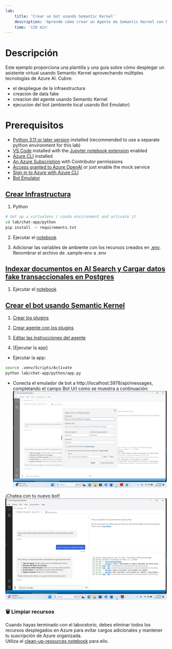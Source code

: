 ```yaml
---
lab:
    title: 'Crear un bot usando Semantic Kernel'
    description: 'Aprende cómo crear un Agente de Semantic Kernel con Plugins Nativos'
    time: '120 min'
---
```


# Descripción
Este ejemplo proporciona una plantilla y una guía sobre cómo desplegar un asistente virtual usando Semantic Kernel aprovechando múltiples tecnologías de Azure AI. Cubre:
- el despliegue de la infraestructura 
- creacion de data fake
- creacion del agente usando Semantic Kernel
- ejecucion del bot (ambiente local usando Bot Emulator)

# Prerequisitos
- [Python 3.11 or later version](https://www.python.org/) installed (recommended to use a separate python environment for this lab)
- [VS Code](https://code.visualstudio.com/) installed with the [Jupyter notebook extension](https://marketplace.visualstudio.com/items?itemName=ms-toolsai.jupyter) enabled
- [Azure CLI](https://learn.microsoft.com/cli/azure/install-azure-cli) installed
- [An Azure Subscription](https://azure.microsoft.com/free/) with Contributor permissions
- [Access granted to Azure OpenAI](https://aka.ms/oai/access) or just enable the mock service
- [Sign in to Azure with Azure CLI](https://learn.microsoft.com/cli/azure/authenticate-azure-cli-interactively)
- [Bot Emulator](https://learn.microsoft.com/en-us/azure/bot-service/bot-service-debug-emulator?view=azure-bot-service-4.0&tabs=csharp)

## [Crear Infrastructura](../lab/chat-app/infra/set_up.ipynb)

1. Python
```bash
# Set up a virtualenv / conda environment and activate it
cd lab/chat-app/python
pip install -r requirements.txt 
```

2. Ejecutar el [notebook](../lab/chat-app/infra/set_up.ipynb)

3. Adicionar las variables de ambiente con los recursos creados en [.env](./lab/chat-app/python/.sample-env). Renombrar el archivo de .sample-env a .env


## [Indexar documentos en AI Search y Cargar datos fake transaccionales en Postgres](../lab/chat-app/data/load.ipynb)

1. Ejecutar el [notebook](../lab/chat-app/data/load.ipynb)


## [Crear el bot usando Semantic Kernel](../lab/chat-app/data/load.ipynb)

1. [Crear los plugins](../lab/chat-app/python/plugins/)


2. [Crear agente con los plugins](../lab/chat-app/python/bot/semantic_kernel_bot.py)


3. [Editar las instrucciones del agente](../lab/chat-app/python/bot/instructions.jinja)


4. [Ejecutar la app]

- Ejecutar la app:
```bash
source .venv/Scripts/Activate
python lab/chat-app/python/app.py
```

- Conecta el emulador de bot a http://localhost:3978/api/messages, completando el campo Bot Url como se muestra a continuación:
![Connect](media/bot-emulator-1.png)

¡Chatea con tu nuevo bot!
![Chat](media/semantic-kernel-bot-1.png)


<a id='clean'></a>
### 🗑️ Limpiar recursos

Cuando hayas terminado con el laboratorio, debes eliminar todos los recursos desplegados en Azure para evitar cargos adicionales y mantener tu suscripción de Azure organizada.  
Utiliza el [clean-up-resources notebook](../lab/chat-app/infra/clean-up-resources.ipynb) para ello.

